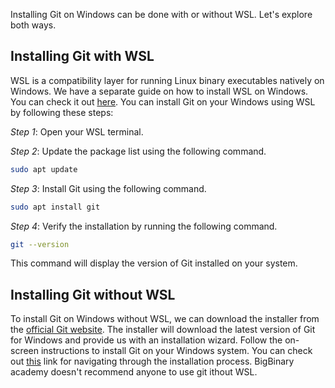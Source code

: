 Installing Git on Windows can be done with or without WSL. Let's explore both ways.

## Installing Git with WSL

WSL is a compatibility layer for running Linux binary executables natively on Windows. We have a separate guide on how to install WSL on Windows. You can check it out [here](https://courses.bigbinaryacademy.com/install-rubyonrails-in-windows/setting-up-your-development-environment/#installing-wsl). You can install Git on your Windows using WSL by following these steps:

_Step 1_: Open your WSL terminal.

_Step 2_: Update the package list using the following command.

```bash
sudo apt update
```

_Step 3_: Install Git using the following command.

```bash
sudo apt install git
```

_Step 4_: Verify the installation by running the following command.

```bash
git --version
```

This command will display the version of Git installed on your system.

## Installing Git without WSL

To install Git on Windows without WSL, we can download the installer from the [official Git website](https://git-scm.com/download/win). The installer will download the latest version of Git for Windows and provide us with an installation wizard. Follow the on-screen instructions to install Git on your Windows system. You can check out [this](https://phoenixnap.com/kb/how-to-install-git-windows) link for navigating through the installation process. BigBinary academy doesn't recommend anyone to use git ithout WSL.
